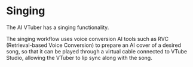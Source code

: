 # Singing

The AI VTuber has a singing functionality.

The singing workflow uses voice conversion AI tools such as RVC (Retrieval-based Voice Conversion) to prepare an AI cover of a desired song, so that it can be played through a virtual cable connected to VTube Studio, allowing the VTuber to lip sync along with the song.
